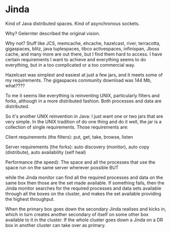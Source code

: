 Jinda
=====

Kind of Java distributed spaces. Kind of asynchronous sockets.

Why? Gelernter described the original vision. 

Why not? Stuff like JCS, memcache, ehcache, hazelcast, river, terracotta, gigaspaces, blitz, java tuplespaces, 
tibco activespaces, infinispan, Jboss cache, and many more are out there, but I find them hard to access. I have
certain requirements I want to achieve and everything seems to do everything, but in a too complicated or a too
commercial way.

Hazelcast was simplest and easiest at just a few jars, and it meets some of my requirements. 
The gigaspaces community download was 144 Mb, what????

To me it seems like everything is reinventing UNIX, particularly filters and forks, although in a more 
distributed fashion. Both processes and data are distributed.

So it's another UNIX reinvention in Java: I just want one or two jars that are very simple.
In the UNIX tradition of do one thing and do it well, the jar is a collection of single requirements. Those
requirements are:

Client requirements (the filters): put, get, take, browse, listen

Server requirements (the forks): auto discovery (monitor), auto copy (distribute), auto availability (self heal)

Performance (the speed): The space and all the processes that use the space run on the same server wherever possible
BUT

while the Jinda monitor can find all the required processes and data on the same box then those are the set 
made available. If something fails, then the Jinda monitor searches for the required processes and data sets
available through all the boxes on the cluster, and makes the set available providing the highest throughput.

When the primary box goes down the secondary Jinda realises and kicks in, which in turn creates another secondary 
of itself on some other box available to it in the cluster. If the whole cluster goes down a Jinda on a DR box in
another cluster can take over as primary.
